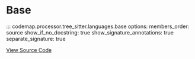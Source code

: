 # Base

::: codemap.processor.tree_sitter.languages.base
    options:
      members_order: source
      show_if_no_docstring: true
      show_signature_annotations: true
      separate_signature: true

[View Source Code](https://github.com/SarthakMishra/codemap/blob/main/src/codemap/processor/tree_sitter/languages/base.py)

